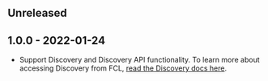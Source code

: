 ## Unreleased

## 1.0.0 - 2022-01-24

- Support Discovery and Discovery API functionality. To learn more about accessing Discovery from FCL, [read the Discovery docs here](https://docs.onflow.org/fcl/reference/api/#discovery).